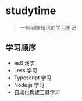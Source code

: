 # studytime

> 一些前端知识的学习笔记

## 学习顺序

-   es6 浅学
-   Less 学习
-   Typescript 学习
-   Node.js 学习
-   自动化构建工具学习
